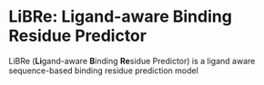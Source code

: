 # LiBRe: Ligand-aware Binding Residue Predictor
LiBRe (**Li**gand-aware **B**inding **Re**sidue Predictor) is a ligand aware sequence-based binding residue prediction model
